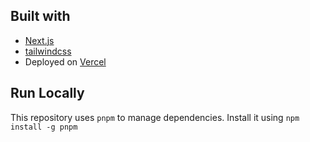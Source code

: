 ## Built with

- [Next.js](https://nextjs.org)
- [tailwindcss](https://tailwindcss.com)
- Deployed on [Vercel](https://vercel.com?utm_source=envshare)

## Run Locally

This repository uses `pnpm` to manage dependencies. Install it using
`npm install -g pnpm`
